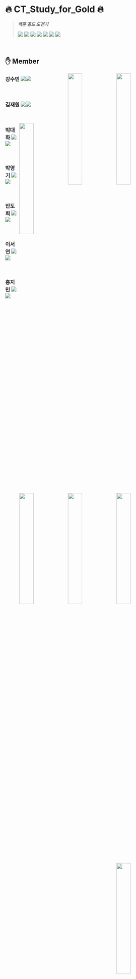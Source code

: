 # 🔥 CT_Study_for_Gold 🔥
> ***백준 골드 도전기***  
> 
> <img src="https://img.shields.io/badge/Github for Code Review-181717?style=flat-square&logo=GitHub&logoColor=white"/>
> <img src="https://img.shields.io/badge/JAVA-FF8000?style=flat-square"/>
> <img src="https://img.shields.io/badge/Eclipse-5858FA?style=flat-square&logo=Eclipse IDE"/>
> <img src="https://img.shields.io/badge/IntelliJ-FE2E64?style=flat-square&logo=IntelliJ IDEA"/>
> <img src="https://img.shields.io/badge/Notion-333?style=flat-square&logo=Notion"/>
> <img src="https://img.shields.io/badge/Solved.AC-17ce3a?style=flat-square"/>
> <img src="https://img.shields.io/badge/SSAFY-00BFFF?style=flat-square"/>

<br>

## ✋ Member
<a href="https://solved.ac/profile/kjwkjw1104"><img align="right" width="30%" src="http://mazandi.herokuapp.com/api?handle=kjwkjw1104&theme=warm"/></a>
<a href="https://solved.ac/profile/kangsm423"><img align="right" width="30%" src="http://mazandi.herokuapp.com/api?handle=kangsm423&theme=warm"/></a>
  
### 강수민  <a href="https://github.com/BreathIN423"><img src="https://img.shields.io/badge/BreathIn423-181717?style=flat-square&logo=GitHub&logoColor=white"/></a><a href="https://soooom.tistory.com/"><img src="https://img.shields.io/badge/기록방-F7E600?style=flat-square&logo=Tistory&logoColor=black"/></a>  

<br>  

### 김재원  <a href="https://github.com/Kanaloa21"><img src="https://img.shields.io/badge/Kanaloa21-181717?style=flat-square&logo=GitHub&logoColor=white"/></a><a href="https://soooom.tistory.com/"><img src="https://img.shields.io/badge/기록방-F7E600?style=flat-square&logo=Tistory&logoColor=black"/></a>  

<br>  

<a href="https://solved.ac/profile/daewha1021"><img align="right" width="30%" src="http://mazandi.herokuapp.com/api?handle=daewha1021&theme=warm"/></a>
<a href="https://solved.ac/profile/okip0428"><img align="right" width="30%" src="http://mazandi.herokuapp.com/api?handle=okip0428&theme=warm"/></a>

### 박대화  <a href="https://github.com/daehwa-park"><img src="https://img.shields.io/badge/daehwa park-181717?style=flat-square&logo=GitHub&logoColor=white"/></a><a href="https://velog.io/@mantaray/"><img src="https://img.shields.io/badge/Mantaray.log-20C997?style=flat-square&logo=Velog&logoColor=white"/></a>  

<br>  

### 박영기  <a href="https://github.com/park-yeong-ki"><img src="https://img.shields.io/badge/park yeong ki-181717?style=flat-square&logo=GitHub&logoColor=white"/></a><a href="https://soooom.tistory.com/"><img src="https://img.shields.io/badge/기록방-F7E600?style=flat-square&logo=Tistory&logoColor=black"/></a>  

<br>  

<a href="https://solved.ac/profile/adh1120"><img align="right" width="30%" src="http://mazandi.herokuapp.com/api?handle=adh1120&theme=warm"/></a>
<a href="https://solved.ac/profile/sylee"><img align="right" width="30%" src="http://mazandi.herokuapp.com/api?handle=sylee&theme=warm"/></a>

### 안도희  <a href="https://github.com/doheeahn"><img src="https://img.shields.io/badge/doheeahn-181717?style=flat-square&logo=GitHub&logoColor=white"/></a><a href="https://soooom.tistory.com/"><img src="https://img.shields.io/badge/기록방-F7E600?style=flat-square&logo=Tistory&logoColor=black"/></a>  

<br>  

### 이서연  <a href="https://github.com/sylee723"><img src="https://img.shields.io/badge/sylee723-181717?style=flat-square&logo=GitHub&logoColor=white"/></a><a href="https://croquis.tistory.com/"><img src="https://img.shields.io/badge/기록방-F7E600?style=flat-square&logo=Tistory&logoColor=black"/></a>  

<br>  

<a href="https://solved.ac/profile/imin3672"><img align="right" width="30%" src="http://mazandi.herokuapp.com/api?handle=imin3672&theme=warm"/></a>

### 홍지민  <a href="https://github.com/ZIM-H"><img src="https://img.shields.io/badge/ZIM_H-181717?style=flat-square&logo=GitHub&logoColor=white"/></a><a href="https://hzim-dev.tistory.com/"><img src="https://img.shields.io/badge/Hzim dev-F7E600?style=flat-square&logo=Tistory&logoColor=black"/></a>  

<br>  

   
   
<div style="clear:both;"></div>  

<br>  

## 🚨 규칙
>
> - **한 주에 4문제 풀기**
>   - 풀이 발표 2문제 : 골드 5 ~ 4
>   - 개인 풀이 2문제 : 각각 실버 3, 2이상 (solved.ac 상위 100 이내)
>   - 토요일 자정까지 push, PR
> - **코드리뷰** 
>   - 4문제 PR에 코멘트 남기기
> - **일요일 21:00 온라인 스터디**
>   - 2문제 풀이 발표 (각자의 풀이 비교 + 색다른 풀이 소개)
>   - 다음주 문제 및 발표자 선정
>   - 이번주 breanch들 merge
>   - 다음주 문제 풀이 용 breanch 생성
> - **과제 미흡 시 벌금 5,000원**

<br>

## 🍀 기록
### 1회차 (23.02.06 ~ 23.02.12)

- 문제 링크 1
- 문제 링크 2 
- 문제 링크 3 
- 문제 링크 4
- 회의록 (Notion 페이지 링크)

### 2회차

- 문제 링크 1
- 문제 링크 2
- 문제 링크 3
- 문제 링크 4
- 회의록 (Notion 페이지 링크)
